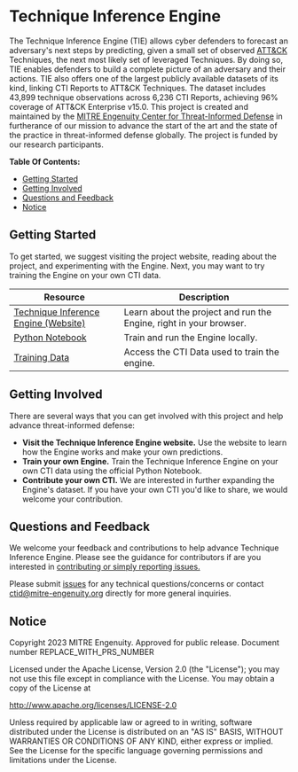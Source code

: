 # Technique Inference Engine

The Technique Inference Engine (TIE) allows cyber defenders to forecast an adversary's next steps by predicting, given a small set of observed [ATT&CK](https://attack.mitre.org/) Techniques, the next most likely set of leveraged Techniques. By doing so, TIE enables defenders to build a complete picture of an adversary and their actions. TIE also offers one of the largest publicly available datasets of its kind, linking CTI Reports to ATT&CK Techniques. The dataset includes 43,899 technique observations across 6,236 CTI Reports, achieving 96% coverage of ATT&CK Enterprise v15.0. This project is created and maintained by the [MITRE Engenuity Center for Threat-Informed Defense](https://mitre-engenuity.org/cybersecurity/center-for-threat-informed-defense/) in furtherance of our mission to advance the start of the art and the state of the practice in threat-informed defense globally. The project is funded by our research participants.

**Table Of Contents:**

- [Getting Started](#getting-started)
- [Getting Involved](#getting-involved)
- [Questions and Feedback](#questions-and-feedback)
- [Notice](#notice)

## Getting Started

To get started, we suggest visiting the project website, reading about the project, and experimenting with the Engine. Next, you may want to try training the Engine on your own CTI data.

| Resource                                                                                                                 | Description                                                        |
| ------------------------------------------------------------------------------------------------------------------------ | ------------------------------------------------------------------ |
| [Technique Inference Engine (Website)](https://center-for-threat-informed-defense.github.io/technique-inference-engine/) | Learn about the project and run the Engine, right in your browser. |
| [Python Notebook](https://center-for-threat-informed-defense.github.io/technique-inference-engine/)                      | Train and run the Engine locally.                                  |
| [Training Data](https://github.com/center-for-threat-informed-defense/technique-inference-engine/tree/main/data)         | Access the CTI Data used to train the engine.                      |

## Getting Involved

There are several ways that you can get involved with this project and help
advance threat-informed defense:

- **Visit the Technique Inference Engine website.** Use the website to learn how the Engine works and make your own predictions.
- **Train your own Engine.** Train the Technique Inference Engine on your own CTI data using the official Python Notebook.
- **Contribute your own CTI.** We are interested in further expanding the Engine's dataset. If you have your own CTI you'd like to share, we would welcome your contribution.

## Questions and Feedback

We welcome your feedback and contributions to help advance
Technique Inference Engine. Please see the guidance for contributors if are you
interested in [contributing or simply reporting issues.](/CONTRIBUTING.md)

Please submit
[issues](https://github.com/center-for-threat-informed-defense/technique-inference-engine/issues) for
any technical questions/concerns or contact
[ctid@mitre-engenuity.org](mailto:ctid@mitre-engenuity.org?subject=subject=Question%20about%20technique-inference-engine)
directly for more general inquiries.

## Notice

<!-- TODO Add PRS prior to publication. -->

Copyright 2023 MITRE Engenuity. Approved for public release. Document number REPLACE_WITH_PRS_NUMBER

Licensed under the Apache License, Version 2.0 (the "License"); you may not use this
file except in compliance with the License. You may obtain a copy of the License at

http://www.apache.org/licenses/LICENSE-2.0

Unless required by applicable law or agreed to in writing, software distributed under
the License is distributed on an "AS IS" BASIS, WITHOUT WARRANTIES OR CONDITIONS OF ANY
KIND, either express or implied. See the License for the specific language governing
permissions and limitations under the License.
